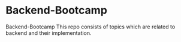 # Backend-Bootcamp
Backend-Bootcamp
This repo consists of topics which are related to backend and their implementation.
